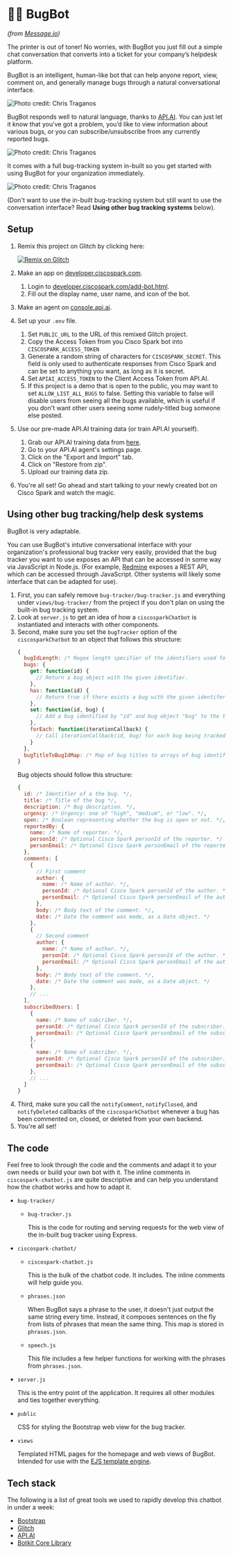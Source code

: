 # 🐜🤖 BugBot
*(from [Message.io](https://message.io/home))*

The printer is out of toner! No worries, with BugBot you just fill out a simple chat conversation that converts into a ticket for your company’s helpdesk platform.

BugBot is an intelligent, human-like bot that can help anyone report, view, comment on, and generally manage bugs through a natural conversational interface.

![Photo credit: Chris Traganos](https://cdn.glitch.com/97da0c25-cb78-4fa8-bc73-82994fe8867e%2FMessage.io-Cisco-Spark-BugBot-1.png?1498324263642)

BugBot responds well to natural language, thanks to [API.AI](https://api.ai/). You can just let it know that you’ve got a problem, you’d like to view information about various bugs, or you can subscribe/unsubscribe from any currently reported bugs.

![Photo credit: Chris Traganos](https://cdn.glitch.com/97da0c25-cb78-4fa8-bc73-82994fe8867e%2FMessage.io-Cisco-Spark-BugBot-2.png?1498324264340)

It comes with a full bug-tracking system in-built so you get started with using BugBot for your organization immediately.

![Photo credit: Chris Traganos](https://cdn.glitch.com/97da0c25-cb78-4fa8-bc73-82994fe8867e%2FMessage.io-Cisco-Spark-BugBot-3.png?1498324264192)

(Don't want to use the in-built bug-tracking system but still want to use the conversation interface? Read **Using other bug tracking systems** below).

## Setup
 1. Remix this project on Glitch by clicking here:
 
    [![Remix on Glitch](https://cdn.glitch.com/2703baf2-b643-4da7-ab91-7ee2a2d00b5b%2Fremix-button.svg)](https://glitch.com/edit/#!/remix/bugbot-messageio)
 1. Make an app on [developer.ciscospark.com](https://developer.ciscospark.com/).
     1. Login to [developer.ciscospark.com/add-bot.html](https://developer.ciscospark.com/add-bot.html).
     1. Fill out the display name, user name, and icon of the bot.
 1. Make an agent on [console.api.ai](https://console.api.ai/).
 1. Set up your `.env` file.
    1. Set `PUBLIC_URL` to the URL of this remixed Glitch project.
    1. Copy the Access Token from you Cisco Spark bot into `CISCOSPARK_ACCESS_TOKEN`
    1. Generate a random string of characters for `CISCOSPARK_SECRET`. This field is only used to authenticate responses from Cisco Spark and can be set to anything you want, as long as it is secret.
    1. Set `APIAI_ACCESS_TOKEN` to the Client Access Token from API.AI.
    1. If this project is a demo that is open to the public, you may want to set `ALLOW_LIST_ALL_BUGS` to false. Setting this variable to false will disable users from seeing all the bugs available, which is useful if you don't want other users seeing some rudely-titled bug someone else posted.
 1. Use our pre-made API.AI training data (or train API.AI yourself).
     1. Grab our API.AI training data from [here](https://cdn.glitch.com/97da0c25-cb78-4fa8-bc73-82994fe8867e%2FBugBot.zip?1497894600754).
     1. Go to your API.AI agent's settings page.
     1. Click on the "Export and Import" tab.
     1. Click on "Restore from zip".
     1. Upload our training data zip.
 1. You're all set! Go ahead and start talking to your newly created bot on Cisco Spark and watch the magic.

## Using other bug tracking/help desk systems
BugBot is very adaptable.

You can use BugBot's intutive conversational interface with your organization's professional bug tracker very easily, provided that the bug tracker you want to use exposes an API that can be accessed in some way via JavaScript in Node.js. (For example, [Redmine](http://www.redmine.org/) exposes a REST API, which can be accessed through JavaScript. Other systems will likely some interface that can be adapted for use).

 1. First, you can safely remove `bug-tracker/bug-tracker.js` and everything under `views/bug-tracker/` from the project if you don't plan on using the built-in bug tracking system.
 1. Look at `server.js` to get an idea of how a `ciscosparkChatbot` is instantiated and interacts with other components.
 1. Second, make sure you set the `bugTracker` option of the `ciscosparkChatbot` to an object that follows this structure:
    ```javascript
    {
      bugIdLength: /* Regex length specifier of the identifiers used for a bug. (Set to "0," if there is no fixed length). */,
      bugs: {
        get: function(id) {
          // Return a bug object with the given identifier.
        },
        has: function(id) {
          // Return true if there exists a bug with the given identifer, false otherwise.
        },
        set: function(id, bug) {
          // Add a bug identified by "id" and bug object "bug" to the tracker.
        },
        forEach: function(iterationCallback) {
          // Call iterationCallback(id, bug) for each bug being tracked, where "id" is the bug identifier and "bug" is the bug object representing the bug.
        }
      },
      bugTitleToBugIdMap: /* Map of bug titles to arrays of bug identifers with that title. */
    }
    ```
    Bug objects should follow this structure:
    ```javascript
    {
      id: /* Identifier of a the bug. */,
      title: /* Title of the bug */,
      description: /* Bug description. */,
      urgency: /* Urgency: one of "high", "medium", or "low". */,
      open: /* Boolean representing whether the bug is open or not. */,
      reportedBy: {
        name: /* Name of reporter. */,
        personId: /* Optional Cisco Spark personId of the reporter. */
        personEmail: /* Optional Cisco Spark personEmail of the reporter. */
      },
      comments: [
        {
          // First comment
          author: {
            name: /* Name of author. */,
            personId: /* Optional Cisco Spark personId of the author. */
            personEmail: /* Optional Cisco Spark personEmail of the author. */
          },
          body: /* Body text of the comment. */,
          date: /* Date the comment was made, as a Date object. */
        },
        {
          // Second comment
          author: {
            name: /* Name of author. */,
            personId: /* Optional Cisco Spark personId of the author. */
            personEmail: /* Optional Cisco Spark personEmail of the author. */
          },
          body: /* Body text of the comment. */,
          date: /* Date the comment was made, as a Date object. */
        },
        // ...
      ],
      subscribedUsers: [
        {
          name: /* Name of subcriber. */,
          personId: /* Optional Cisco Spark personId of the subscriber. */
          personEmail: /* Optional Cisco Spark personEmail of the subscriber. */
        },
        {
          name: /* Name of subcriber. */,
          personId: /* Optional Cisco Spark personId of the subscriber. */
          personEmail: /* Optional Cisco Spark personEmail of the subscriber. */
        },
        // ...
      ]
    }
    ```
 3. Third, make sure you call the `notifyComment`, `notifyClosed`, and `notifyDeleted` callbacks of the `ciscosparkChatbot` whenever a bug has been commented on, closed, or deleted from your own backend.
 4. You're all set!

## The code
Feel free to look through the code and the comments and adapt it to your own needs or build your own bot with it. The inline comments in `ciscospark-chatbot.js` are quite descriptive and can help you understand how the chatbot works and how to adapt it.
 * `bug-tracker/`
    * `bug-tracker.js`
      
      This is the code for routing and serving requests for the web view of the in-built bug tracker using Express.
 * `ciscospark-chatbot/`
    * `ciscospark-chatbot.js`
      
      This is the bulk of the chatbot code. It includes. The inline comments will help guide you.
    * `phrases.json`
      
      When BugBot says a phrase to the user, it doesn't just output the same string every time.
      Instead, it composes sentences on the fly from lists of phrases that mean the same thing.
      This map is stored in `phrases.json`.
    * `speech.js`
      
      This file includes a few helper functions for working with the phrases from `phrases.json`.
 * `server.js`
   
   This is the entry point of the application.
   It requires all other modules and ties together everything.
 * `public`
   
   CSS for styling the Bootstrap web view for the bug tracker.
 * `views`
   
   Templated HTML pages for the homepage and web views of BugBot. Intended for use with the [EJS template engine](http://www.embeddedjs.com/).

## Tech stack
The following is a list of great tools we used to rapidly develop this chatbot in under a week:
 * [Bootstrap](http://getbootstrap.com/)
 * [Glitch](https://glitch.com/)
 * [API.AI](https://api.ai/)
 * [Botkit Core Library](https://github.com/howdyai/botkit#botkit-core-library)
